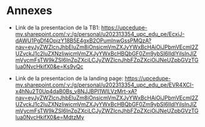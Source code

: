 # Annexes

- Link de la presentacion de la TB1: https://upcedupe-my.sharepoint.com/:v:/g/personal/u202313354_upc_edu_pe/EcxiJ-dAWU1PgDf4OpjzY18B5E4gxB2OPumInwGssPMQzA?nav=eyJyZWZlcnJhbEluZm8iOnsicmVmZXJyYWxBcHAiOiJPbmVEcml2ZUZvckJ1c2luZXNzIiwicmVmZXJyYWxBcHBQbGF0Zm9ybSI6IldlYiIsInJlZmVycmFsTW9kZSI6InZpZXciLCJyZWZlcnJhbFZpZXciOiJNeUZpbGVzTGlua0NvcHkifX0&e=Ks9yQc


- Link de la presentacion de la landing page: https://upcedupe-my.sharepoint.com/:v:/g/personal/u202313354_upc_edu_pe/EVR4XCI-x4hNu2T0Up4daB0Bs_v8NJJBPI1WILVzMrt-xA?nav=eyJyZWZlcnJhbEluZm8iOnsicmVmZXJyYWxBcHAiOiJPbmVEcml2ZUZvckJ1c2luZXNzIiwicmVmZXJyYWxBcHBQbGF0Zm9ybSI6IldlYiIsInJlZmVycmFsTW9kZSI6InZpZXciLCJyZWZlcnJhbFZpZXciOiJNeUZpbGVzTGlua0NvcHkifX0&e=MdtzMy


